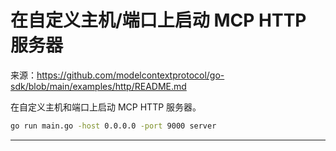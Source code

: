 # 在自定义主机/端口上启动 MCP HTTP 服务器

来源：https://github.com/modelcontextprotocol/go-sdk/blob/main/examples/http/README.md

在自定义主机和端口上启动 MCP HTTP 服务器。

```bash
go run main.go -host 0.0.0.0 -port 9000 server
```

--------------------------------
